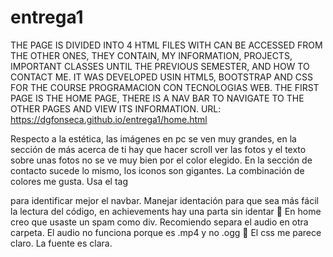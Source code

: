 # entrega1
THE PAGE IS DIVIDED INTO 4 HTML FILES WITH CAN BE ACCESSED FROM THE OTHER ONES, THEY CONTAIN, MY INFORMATION, PROJECTS, IMPORTANT CLASSES UNTIL THE PREVIOUS SEMESTER, AND HOW TO CONTACT ME. IT WAS DEVELOPED USIN HTML5, BOOTSTRAP AND CSS FOR THE COURSE PROGRAMACION CON TECNOLOGIAS WEB. THE FIRST PAGE IS THE HOME PAGE, THERE IS A NAV BAR TO NAVIGATE TO THE OTHER PAGES AND VIEW ITS INFORMATION.
URL: https://dgfonseca.github.io/entrega1/home.html

Respecto a la estética, las imágenes en pc se ven muy grandes, en la sección de más acerca de ti hay que hacer scroll ver las fotos y el texto sobre unas fotos no se ve muy bien por el color elegido. En la sección de contacto sucede lo mismo, los iconos son gigantes. La combinación de colores me gusta.
Usa el tag <nav> para identificar mejor el navbar. 
Manejar identación para que sea más fácil la lectura del código, en achievements hay una parta sin identar  
En home creo que usaste un spam como div. 
Recomiendo separa el audio en otra carpeta.
El audio no funciona porque es .mp4 y no .ogg  
El css me parece claro.
La fuente es clara.


